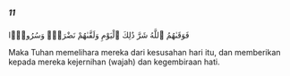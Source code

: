 ##### 11

<span class="ayah">فَوَقَىٰهُمُ ٱللَّهُ شَرَّ ذَٰلِكَ ٱلْيَوْمِ وَلَقَّىٰهُمْ نَضْرَةًۭ وَسُرُورًۭا</span>

<span class="ayah_translation">Maka Tuhan memelihara mereka dari kesusahan hari itu, dan memberikan kepada mereka kejernihan (wajah) dan kegembiraan hati.</span>
